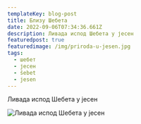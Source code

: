 ```yaml
---
templateKey: blog-post
title: Близу Шебета
date: 2022-09-06T07:34:36.661Z
description: Ливада испод Шебета у јесен
featuredpost: true
featuredimage: /img/priroda-u-jesen.jpg
tags:
  - шебет
  - јесен
  - šebet
  - jesen
---
```

Ливада испод Шебета у јесен

![Ливада испод Шебета у јесен](/img/priroda-u-jesen.jpg "Ливада испод Шебета у јесен")